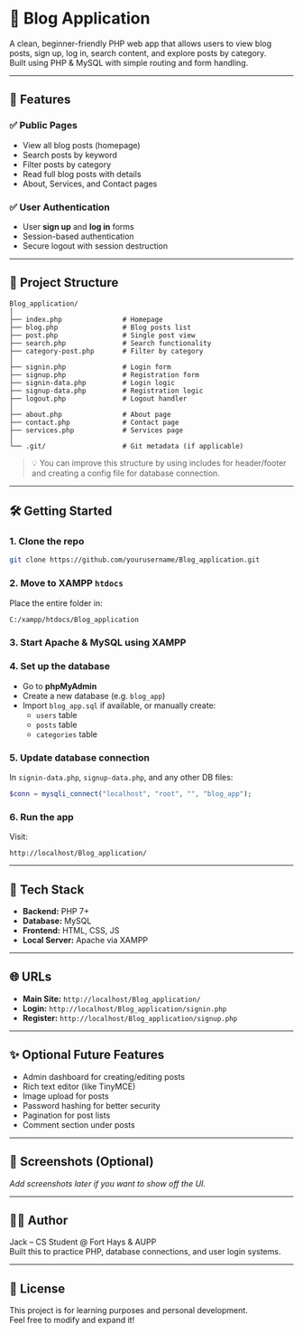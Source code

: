 # 📝 Blog Application

A clean, beginner-friendly PHP web app that allows users to view blog posts, sign up, log in, search content, and explore posts by category.  
Built using PHP & MySQL with simple routing and form handling.

---

## 🔧 Features

### ✅ Public Pages
- View all blog posts (homepage)
- Search posts by keyword
- Filter posts by category
- Read full blog posts with details
- About, Services, and Contact pages

### ✅ User Authentication
- User **sign up** and **log in** forms
- Session-based authentication
- Secure logout with session destruction

---

## 📁 Project Structure

```
Blog_application/
│
├── index.php               # Homepage
├── blog.php                # Blog posts list
├── post.php                # Single post view
├── search.php              # Search functionality
├── category-post.php       # Filter by category
│
├── signin.php              # Login form
├── signup.php              # Registration form
├── signin-data.php         # Login logic
├── signup-data.php         # Registration logic
├── logout.php              # Logout handler
│
├── about.php               # About page
├── contact.php             # Contact page
├── services.php            # Services page
│
└── .git/                   # Git metadata (if applicable)
```

> 💡 You can improve this structure by using includes for header/footer and creating a config file for database connection.

---

## 🛠️ Getting Started

### 1. Clone the repo  
```bash
git clone https://github.com/yourusername/Blog_application.git
```

### 2. Move to XAMPP `htdocs`  
Place the entire folder in:
```
C:/xampp/htdocs/Blog_application
```

### 3. Start Apache & MySQL using XAMPP

### 4. Set up the database  
- Go to **phpMyAdmin**
- Create a new database (e.g. `blog_app`)
- Import `blog_app.sql` if available, or manually create:
  - `users` table
  - `posts` table
  - `categories` table

### 5. Update database connection  
In `signin-data.php`, `signup-data.php`, and any other DB files:

```php
$conn = mysqli_connect("localhost", "root", "", "blog_app");
```

### 6. Run the app  
Visit:
```
http://localhost/Blog_application/
```

---

## 🧰 Tech Stack

- **Backend:** PHP 7+
- **Database:** MySQL
- **Frontend:** HTML, CSS, JS
- **Local Server:** Apache via XAMPP

---

## 🌐 URLs

- **Main Site:** `http://localhost/Blog_application/`
- **Login:** `http://localhost/Blog_application/signin.php`
- **Register:** `http://localhost/Blog_application/signup.php`

---

## ✨ Optional Future Features

- Admin dashboard for creating/editing posts
- Rich text editor (like TinyMCE)
- Image upload for posts
- Password hashing for better security
- Pagination for post lists
- Comment section under posts

---

## 📸 Screenshots (Optional)

_Add screenshots later if you want to show off the UI._

---

## 👨‍💻 Author

Jack – CS Student @ Fort Hays & AUPP  
Built this to practice PHP, database connections, and user login systems.

---

## 📄 License

This project is for learning purposes and personal development.  
Feel free to modify and expand it!
